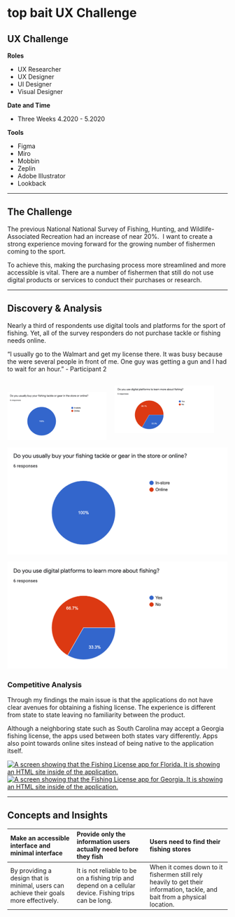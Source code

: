# top bait UX Challenge

## UX Challenge

__Roles__
- UX Researcher
- UX Designer
- UI Designer
- Visual Designer

__Date and Time__
- Three Weeks 4.2020 - 5.2020

__Tools__
- Figma
- Miro 
- Mobbin 
- Zeplin
- Adobe Illustrator
- Lookback
---

## The Challenge

The previous National National Survey of Fishing, Hunting, and Wildlife-Associated Recreation had an increase of near 20%.  I want to create a strong experience moving forward for the growing number of fishermen coming to the sport. 

To achieve this, making the purchasing process more streamlined and more accessible is vital. There are a number of fishermen that still do not use digital products or services to conduct their purchases or research. 

---

## Discovery & Analysis

Nearly a third of respondents use digital tools and platforms for the sport of fishing. Yet, all of the survey responders do not purchase tackle or fishing needs online.

“I usually go to the Walmart and get my license there. It was busy because the were several people in front of me. One guy was getting a gun and I had to wait for an hour.” - Participant 2

<img src="assets/images/sample_survey_1.png" width=45%> 
<img src="assets/images/sample_survey_2.png" style="padding: 3%; max-width:45%;"> 

![A chart from the survey in the discovery phase. Do you usually buy your fishing tackle or gear in the store or online? "Question 1"](<https://raw.githubusercontent.com/samuelvangdesigns/Product-Design/main/top%20bait%20UX%20Challenge/assets/images/sample_survey_1.png?token=GHSAT0AAAAAABWPZUQHDCRHLN5PB4T24WTQYWO6K7A>)

![A chart from the survey in the discovery phase. Do you use digital platforms to learn more about fishing?](<https://raw.githubusercontent.com/samuelvangdesigns/Product-Design/main/top%20bait%20UX%20Challenge/assets/images/sample_survey_2.png?token=GHSAT0AAAAAABWPZUQHY7MJSYSHDVRDWYS6YWO6M5A>)

### Competitive Analysis

Through my findings the main issue is that the applications do not have clear avenues for obtaining a fishing license. The experience is different from state to state leaving no familiarity between the product. 

Although a neighboring state such as South Carolina may accept a Georgia fishing license, the apps used between both states vary differently. Apps also point towards online sites instead of being native to the application itself.

[![A screen showing that the Fishing License app for Florida. It is showing an HTML site inside of the application.](/assets/images/IMG_0585.png "Florida Freshwater Buy Now")]()
[![A screen showing that the Fishing License app for Georgia. It is showing an HTML site inside of the application.](/assets/images/IMG_0599.png "Georgia HTML site inside a phone screen")]()

---

## Concepts and Insights

|__Make an accessible interface and minimal interface__|__Provide only the information users actually need before they fish__|__Users need to find their fishing stores__|
|:---|:---|:---|
|By providing a design that is minimal, users can achieve their goals more effectively.|It is not reliable to be on a fishing trip and depend on a cellular device. Fishing trips can be long.|When it comes down to it fishermen still rely heavily to get their information, tackle, and bait from a physical location.

